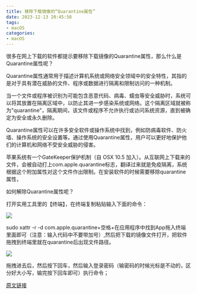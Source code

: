 ```yaml
---
title: 移除下载镜像的“Quarantine属性”
date: 2023-12-13 20:45:58
tags:
- macOS
categories:
- macOS
---
```


很多在网上下载的软件都提示要移除下载镜像的Quarantine属性，那么什么是Quarantine属性呢？

Quarantine属性通常用于描述计算机系统或网络安全领域中的安全特性，其指的是对于具有潜在威胁的文件、程序或数据进行隔离和限制访问的一种机制。

当一个文件或程序被识别为可能包含恶意代码、病毒、蠕虫等安全威胁时，系统可以将其放置在隔离区域中，以防止其进一步感染系统或网络。这个隔离区域就被称为"quarantine"，隔离期间，该文件或程序不允许执行或访问系统资源，直到被确定为安全或永久删除。

Quarantine属性可以在许多安全软件或操作系统中找到，例如防病毒软件、防火墙、操作系统的安全设置等。通过使用Quarantine属性，用户可以更好地保护他们的计算机和网络不受安全威胁的侵害。

苹果系统有一个GateKeeper保护机制（自 OSX 10.5 加入）。从互联网上下载来的文件，会被自动打上com.apple.quarantine标志，翻译过来就是免疫隔离，系统根据这个附加属性对这个文件作出限制。在安装软件的时候需要移除quarantine属性，

如何解除Quarantine属性呢？

打开实用工具里的【终端】，在终端复制粘贴输入下面的命令：

![](https://pic.imgdb.cn/item/6579afe5c458853aef182b5f.png)

sudo xattr -r -d com.apple.quarantine+空格+在应用程序中找到App拖入终端里面即可（注意：输入代码中不要带加号）,然后把下载的镜像文件打开，把软件拖拽到终端里就在quarantine后出现文件路径。

![](https://pic.imgdb.cn/item/6579afeac458853aef184e91.png)

拖拽进去后，然后按下回车，然后输入登录密码（输密码的时候光标是不动的，区分好大小写，输完按下回车即可）执行命令；

[原文链接](https://zhuanlan.zhihu.com/p/611471192)